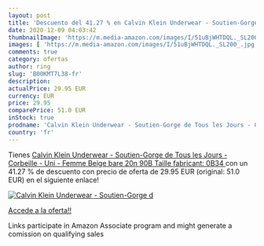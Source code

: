 ```yaml
---
layout: post
title: 'Descuento del 41.27 % en Calvin Klein Underwear - Soutien-Gorge d'
date: 2020-12-09 04:03:42
thumbnailImage: 'https://m.media-amazon.com/images/I/51uBjWHTDQL._SL200_.jpg'
images: [ 'https://m.media-amazon.com/images/I/51uBjWHTDQL._SL200_.jpg' ]
comments: true
category: ofertas
author: ring
slug: 'B00KMT7L38-fr'
description:
actualPrice: 29.95 EUR
currency: EUR
price: 29.95
comparePrice: 51.0 EUR
inStock: true
prodname: 'Calvin Klein Underwear - Soutien-Gorge de Tous les Jours - Corbeille - Uni - Femme  Beige  bare 20n   90B  Taille fabricant: 0B34 '
country: 'fr'
---
```


Tienes [Calvin Klein Underwear - Soutien-Gorge de Tous les Jours - Corbeille - Uni - Femme  Beige  bare 20n   90B  Taille fabricant: 0B34 ](https://www.amazon.fr/dp/B00KMT7L38/?tag=tolees0d-21) con un 41.27 % de descuento con precio de oferta de 29.95 EUR (original: 51.0 EUR) en el siguiente enlace!

[![Calvin Klein Underwear - Soutien-Gorge d](https://m.media-amazon.com/images/I/51uBjWHTDQL._SL200_.jpg)](https://www.amazon.fr/dp/B00KMT7L38/?tag=tolees0d-21)

[Accede a la oferta!!](https://www.amazon.fr/dp/B00KMT7L38/?tag=tolees0d-21)

Links participate in Amazon Associate program and might generate a comission on qualifying sales


